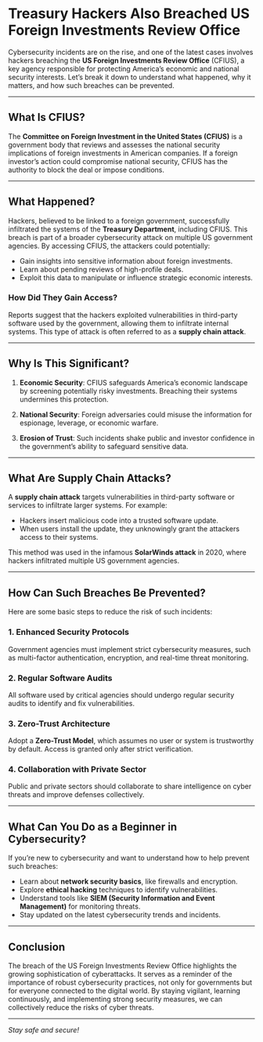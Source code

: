 # Treasury Hackers Also Breached US Foreign Investments Review Office

Cybersecurity incidents are on the rise, and one of the latest cases involves hackers breaching the **US Foreign Investments Review Office** (CFIUS), a key agency responsible for protecting America’s economic and national security interests. Let’s break it down to understand what happened, why it matters, and how such breaches can be prevented.

---

## What Is CFIUS?
The **Committee on Foreign Investment in the United States (CFIUS)** is a government body that reviews and assesses the national security implications of foreign investments in American companies. If a foreign investor’s action could compromise national security, CFIUS has the authority to block the deal or impose conditions.

---

## What Happened?
Hackers, believed to be linked to a foreign government, successfully infiltrated the systems of the **Treasury Department**, including CFIUS. This breach is part of a broader cybersecurity attack on multiple US government agencies. By accessing CFIUS, the attackers could potentially:

- Gain insights into sensitive information about foreign investments.
- Learn about pending reviews of high-profile deals.
- Exploit this data to manipulate or influence strategic economic interests.

### How Did They Gain Access?
Reports suggest that the hackers exploited vulnerabilities in third-party software used by the government, allowing them to infiltrate internal systems. This type of attack is often referred to as a **supply chain attack**.

---

## Why Is This Significant?

1. **Economic Security**: CFIUS safeguards America’s economic landscape by screening potentially risky investments. Breaching their systems undermines this protection.

2. **National Security**: Foreign adversaries could misuse the information for espionage, leverage, or economic warfare.

3. **Erosion of Trust**: Such incidents shake public and investor confidence in the government’s ability to safeguard sensitive data.

---

## What Are Supply Chain Attacks?
A **supply chain attack** targets vulnerabilities in third-party software or services to infiltrate larger systems. For example:

- Hackers insert malicious code into a trusted software update.
- When users install the update, they unknowingly grant the attackers access to their systems.

This method was used in the infamous **SolarWinds attack** in 2020, where hackers infiltrated multiple US government agencies.

---

## How Can Such Breaches Be Prevented?
Here are some basic steps to reduce the risk of such incidents:

### 1. **Enhanced Security Protocols**
Government agencies must implement strict cybersecurity measures, such as multi-factor authentication, encryption, and real-time threat monitoring.

### 2. **Regular Software Audits**
All software used by critical agencies should undergo regular security audits to identify and fix vulnerabilities.

### 3. **Zero-Trust Architecture**
Adopt a **Zero-Trust Model**, which assumes no user or system is trustworthy by default. Access is granted only after strict verification.

### 4. **Collaboration with Private Sector**
Public and private sectors should collaborate to share intelligence on cyber threats and improve defenses collectively.

---

## What Can You Do as a Beginner in Cybersecurity?
If you’re new to cybersecurity and want to understand how to help prevent such breaches:

- Learn about **network security basics**, like firewalls and encryption.
- Explore **ethical hacking** techniques to identify vulnerabilities.
- Understand tools like **SIEM (Security Information and Event Management)** for monitoring threats.
- Stay updated on the latest cybersecurity trends and incidents.

---

## Conclusion
The breach of the US Foreign Investments Review Office highlights the growing sophistication of cyberattacks. It serves as a reminder of the importance of robust cybersecurity practices, not only for governments but for everyone connected to the digital world. By staying vigilant, learning continuously, and implementing strong security measures, we can collectively reduce the risks of cyber threats.

---

*Stay safe and secure!*
